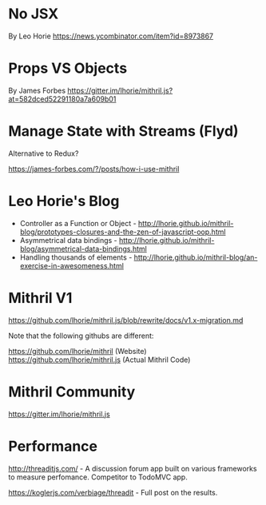 No JSX
======

By Leo Horie https://news.ycombinator.com/item?id=8973867

Props VS Objects
================

By James Forbes https://gitter.im/lhorie/mithril.js?at=582dced52291180a7a609b01

Manage State with Streams (Flyd)
================================

Alternative to Redux?

https://james-forbes.com/?/posts/how-i-use-mithril

Leo Horie's Blog
=============================

- Controller as a Function or Object - http://lhorie.github.io/mithril-blog/prototypes-closures-and-the-zen-of-javascript-oop.html
- Asymmetrical data bindings - http://lhorie.github.io/mithril-blog/asymmetrical-data-bindings.html
- Handling thousands of elements - http://lhorie.github.io/mithril-blog/an-exercise-in-awesomeness.html

Mithril V1
==========

https://github.com/lhorie/mithril.js/blob/rewrite/docs/v1.x-migration.md

Note that the following githubs are different:

https://github.com/lhorie/mithril (Website)
https://github.com/lhorie/mithril.js (Actual Mithril Code)

Mithril Community
=================

https://gitter.im/lhorie/mithril.js

Performance
===========

http://threaditjs.com/ - A discussion forum app built on various frameworks to measure perfomance. Competitor to TodoMVC app.

https://koglerjs.com/verbiage/threadit - Full post on the results.
